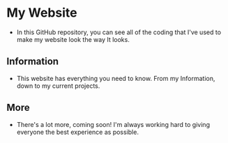 # My Website

- In this GitHub repository, you can see all of the coding that I've used to make my website look the way It looks.

## Information

- This website has everything you need to know. From my Information, down to my current projects.

## More

- There's a lot more, coming soon! I'm always working hard to giving everyone the best experience as possible.

